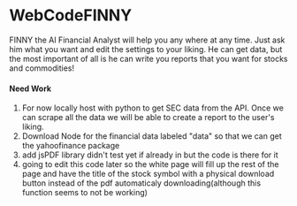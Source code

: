# WebCodeFINNY
FINNY the AI Financial Analyst will help you any where at any time. Just ask him what you want and edit the settings to your liking. He can get data, but the most important of all is he can write you reports that you want for stocks and commodities!

#### Need Work
1. For now locally host with python to get SEC data from the API. Once we can scrape all the data we will be able to create a report to the user's liking.
2. Download Node for the financial data labeled "data" so that we can get the yahoofinance package
3. add jsPDF library didn't test yet if already in but the code is there for it
4. going to edit this code later so the white page will fill up the rest of the page and have the title of the stock symbol with a physical download button instead of the pdf automaticaly downloading(although this function seems to not be working)
